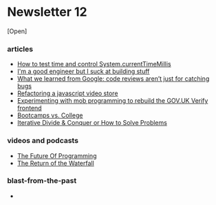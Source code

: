 # Newsletter 12
[Open]

### articles

* [How to test time and control System.currentTimeMillis](http://blog.blundellapps.co.uk/how-to-test-time-and-control-system-currenttimemillis/)
* [I'm a good engineer but I suck at building stuff](http://lionelbarrow.com/2016/05/08/i-suck-at-building-stuff/)
* [What we learned from Google: code reviews aren’t just for catching bugs](http://blog.fullstory.com/2016/04/code-reviews-arent-just-for-catching-bugs/)
* [Refactoring a javascript video store](http://martinfowler.com/articles/refactoring-video-store-js/)
* [Experimenting with mob programming to rebuild the GOV.UK Verify frontend](https://identityassurance.blog.gov.uk/2016/02/26/experimenting-with-mob-programming-to-rebuild-the-gov-uk-verify-frontend/)
* [Bootcamps vs. College](http://blog.triplebyte.com/bootcamps-vs-college)
* [Iterative Divide & Conquer or How to Solve Problems](http://www.tddfellow.com/blog/2016/05/27/iterative-divide-and-conquer-or-how-to-solve-problems/)

### videos and podcasts

* [The Future Of Programming](https://www.agilealliance.org/resources/videos/the-future-of-software/)
* [The Return of the Waterfall](https://www.youtube.com/watch?v=w4IncnNVzMA)

### blast-from-the-past

*
